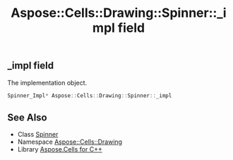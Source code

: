 ﻿---
title: Aspose::Cells::Drawing::Spinner::_impl field
linktitle: _impl
second_title: Aspose.Cells for C++ API Reference
description: 'Aspose::Cells::Drawing::Spinner::_impl field. The implementation object in C++.'
type: docs
weight: 1800
url: /cpp/aspose.cells.drawing/spinner/_impl/
---
## _impl field


The implementation object.

```cpp
Spinner_Impl* Aspose::Cells::Drawing::Spinner::_impl
```

## See Also

* Class [Spinner](../)
* Namespace [Aspose::Cells::Drawing](../../)
* Library [Aspose.Cells for C++](../../../)
